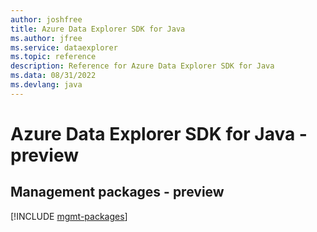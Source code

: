 ```yaml
---
author: joshfree
title: Azure Data Explorer SDK for Java
ms.author: jfree
ms.service: dataexplorer
ms.topic: reference
description: Reference for Azure Data Explorer SDK for Java
ms.data: 08/31/2022
ms.devlang: java
---
```

# Azure Data Explorer SDK for Java - preview

## Management packages - preview
[!INCLUDE [mgmt-packages](data-explorer-mgmt-index.md)]